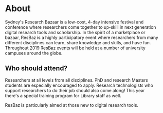 # About

Sydney's Research Bazaar is a low-cost, 4-day intensive festival and conference where researchers come together to up-skill in next generation digital research tools and scholarship. In the spirit of a marketplace or bazaar, ResBaz is a highly participatory event where researchers from many different disciplines can learn, share knowledge and skills, and have fun. Throughout 2019 ResBaz events will be held at a number of university campuses around the globe.

## Who should attend?

Researchers at all levels from all disciplines. PhD and research Masters students are especially encouraged to apply. Research technologists who support researchers to do their job should also come along! This year there's a special training program for Library staff as well.

ResBaz is particularly aimed at those new to digital research tools.
